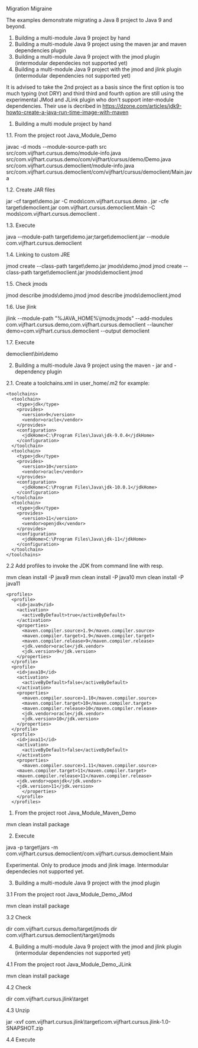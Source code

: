 Migration Migraine
	
The examples demonstrate migrating a Java 8 project to Java 9 and beyond. 

1. Building a multi-module Java 9 project by hand 
2. Building a multi-module Java 9 project using the maven jar and maven dependencies plugin
3. Building a multi-module Java 9 project with the jmod plugin (intermodular dependecies not supported yet)
4. Building a multi-module Java 9 project with the jmod and jlink plugin (intermodular dependencies not supported yet)

It is advised to take the 2nd project as a basis since the first option is too much typing (not DRY) and third third and fourth option 
are still using the experimental JMod and JLink plugin who don't support inter-module dependencies. Their use is decribed in https://dzone.com/articles/jdk9-howto-create-a-java-run-time-image-with-maven
	
1. Building a multi module project by hand
	
1.1. From the project root Java_Module_Demo
	
  javac -d mods --module-source-path src 
    src/com.vijfhart.cursus.demo/module-info.java 
    src/com.vijfhart.cursus.demo/com/vijfhart/cursus/demo/Demo.java 
    src/com.vijfhart.cursus.democlient/module-info.java 
    src/com.vijfhart.cursus.democlient/com/vijfhart/cursus/democlient/Main.java
	
1.2. Create JAR files
	
  jar -cf target\demo.jar -C mods\com.vijfhart.cursus.demo .
  jar -cfe target\democlient.jar com.vijfhart.cursus.democlient.Main -C mods\com.vijfhart.cursus.democlient .
	
1.3. Execute
	
  java --module-path target\demo.jar;target\democlient.jar --module com.vijfhart.cursus.democlient
	
1.4. Linking to custom JRE
	
  jmod create --class-path target\demo.jar jmods\demo.jmod
  jmod create --class-path target\democlient.jar jmods\democlient.jmod
	
1.5. Check jmods

  jmod describe jmods\demo.jmod
  jmod describe jmods\democlient.jmod
	
1.6. Use jlink
	
  jlink --module-path "%JAVA_HOME%\jmods;jmods" 
    --add-modules com.vijfhart.cursus.demo,com.vijfhart.cursus.democlient 
    --launcher demo=com.vijfhart.cursus.democlient --output democlient
	
1.7. Execute
	
  democlient\bin\demo
	  

2. Building a multi-module Java 9 project using the maven - jar and - dependency plugin 

2.1. Create a toolchains.xml in user_home/.m2 for example:


	<toolchains>
	  <toolchain>
	    <type>jdk</type>
	    <provides>
	      <version>9</version>
	      <vendor>oracle</vendor>
	    </provides>
	    <configuration>
	      <jdkHome>C:\Program Files\Java\jdk-9.0.4</jdkHome>
	    </configuration>
	  </toolchain>
	  <toolchain>
	    <type>jdk</type>
	    <provides>
	      <version>10</version>
	      <vendor>oracle</vendor>
	    </provides>
	    <configuration>
	      <jdkHome>C:\Program Files\Java\jdk-10.0.1</jdkHome>
	    </configuration>
	  </toolchain>
	  <toolchain>
	    <type>jdk</type>
	    <provides>
	      <version>11</version>
	      <vendor>openjdk</vendor>
	    </provides>
	    <configuration>
	      <jdkHome>C:\Program Files\Java\jdk-11</jdkHome>
	    </configuration>
	  </toolchain>
	</toolchains>
	
	
2.2 Add profiles to invoke the JDK from command line with resp.

  mvn clean install -P java9
  mvn clean install -P java10
  mvn clean install -P java11

	  
	<profiles>
	  <profile>
	    <id>java9</id>
	    <activation>
	      <activeByDefault>true</activeByDefault>
	    </activation>
	    <properties>
	      <maven.compiler.source>1.9</maven.compiler.source>
	      <maven.compiler.target>1.9</maven.compiler.target>
	      <maven.compiler.release>9</maven.compiler.release>
	      <jdk.vendor>oracle</jdk.vendor>
	      <jdk.version>9</jdk.version>
	    </properties>
	  </profile>
	  <profile>
	    <id>java10</id>
	    <activation>
	      <activeByDefault>false</activeByDefault>
	    </activation>
	    <properties>
	      <maven.compiler.source>1.10</maven.compiler.source>
	      <maven.compiler.target>10</maven.compiler.target>
	      <maven.compiler.release>10</maven.compiler.release>
	      <jdk.vendor>oracle</jdk.vendor>
	      <jdk.version>10</jdk.version>
	    </properties>
	  </profile>
	  <profile>
	    <id>java11</id>
	    <activation>
	      <activeByDefault>false</activeByDefault>
	    </activation>
	    <properties>
	      <maven.compiler.source>1.11</maven.compiler.source>
		<maven.compiler.target>11</maven.compiler.target>
		<maven.compiler.release>11</maven.compiler.release>
		<jdk.vendor>openjdk</jdk.vendor>
		<jdk.version>11</jdk.version>
	      </properties>
	    </profile>
	  </profiles>
 

1. From the project root Java_Module_Maven_Demo

  mvn clean install package

2. Execute

  java -p target\jars -m com.vijfhart.cursus.democlient/com.vijfhart.cursus.democlient.Main
	  
	

Experimental. Only to produce jmods and jlink image. Intermodular dependecies not supported yet.
	

3. Building a multi-module Java 9 project with the jmod plugin


3.1 From the project root Java_Module_Demo_JMod

  mvn clean install package


3.2 Check

  dir com.vijfhart.cursus.demo/target/jmods
  dir com.vijfhart.cursus.democlient/target/jmods
	 
	 
4. Building a multi-module Java 9 project with the jmod and jlink plugin (intermodular dependencies not supported yet)
	
4.1 From the project root Java_Module_Demo_JLink

  mvn clean install package
	
4.2 Check

  dir com.vijfhart.cursus.jlink\target
	
4.3 Unzip
  
  jar -xvf com.vijfhart.cursus.jlink\target\com.vijfhart.cursus.jlink-1.0-SNAPSHOT.zip
	
4.4 Execute

  <TODO>


